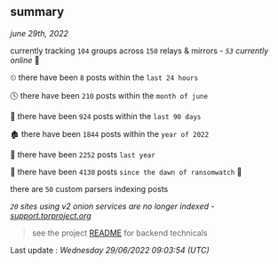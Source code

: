
## summary
_june 29th, 2022_

currently tracking `104` groups across `150` relays & mirrors - _`53` currently online_ 📡

⏲ there have been `8` posts within the `last 24 hours`

🕓 there have been `210` posts within the `month of june`

📅 there have been `924` posts within the `last 90 days`

🏚 there have been `1844` posts within the `year of 2022`

🚀 there have been `2252` posts `last year`

🦕 there have been `4130` posts `since the dawn of ransomwatch` 🐣

there are `50` custom parsers indexing posts

_`20` sites using v2 onion services are no longer indexed - [support.torproject.org](https://support.torproject.org/onionservices/v2-deprecation/)_

> see the project [README](https://github.com/jmousqueton/ransomwatch#readme) for backend technicals



Last update : _Wednesday 29/06/2022 09:03:54 (UTC)_

